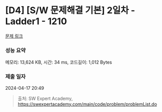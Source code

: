 # [D4] [S/W 문제해결 기본] 2일차 - Ladder1 - 1210 

[문제 링크](https://swexpertacademy.com/main/code/problem/problemDetail.do?contestProbId=AV14ABYKADACFAYh) 

### 성능 요약

메모리: 13,624 KB, 시간: 34 ms, 코드길이: 1,012 Bytes

### 제출 일자

2024-04-17 20:49



> 출처: SW Expert Academy, https://swexpertacademy.com/main/code/problem/problemList.do